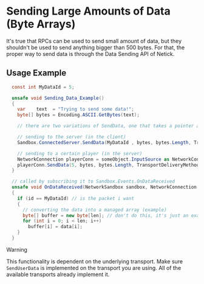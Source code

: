 # Sending Large Amounts of Data (Byte Arrays)

It's true that RPCs can be used to send small amount of data, but they shouldn't be used to send anything bigger than 500 bytes. For that, the proper way to send data is through the Data Sending API of Netick.

## Usage Example

```cs
  const int MyDataId = 5;

  unsafe void Sending_Data_Example()
  {
    var    text  = "Trying to send some data!";
    byte[] bytes = Encoding.ASCII.GetBytes(text);

    // there are two variations of SendData, one that takes a pointer and one that takes a byte array. We are using the byte array version here.

    // sending to the server (in the client)
    Sandbox.ConnectedServer.SendData(MyDataId , bytes, bytes.Length, TransportDeliveryMethod.Reliable);

    // sending to a certain player (in the server)
    NetworkConnection playerConn = someObject.InputSource as NetworkConnection;
    playerConn.SendData(5, bytes, bytes.Length, TransportDeliveryMethod.Reliable);
  }

  // called by subscribing it to Sandbox.Events.OnDataReceived
  unsafe void OnDataReceived(NetworkSandbox sandbox, NetworkConnection sender, byte id, byte* data, int len, TransportDeliveryMethod transportDeliveryMethod)
  {
    if (id == MyDataId) // is the packet i want
    {
      // converting the data into a managed array (example)
      byte[] buffer = new byte[len]; // don't do this, it's just an example
      for (int i = 0; i < len; i++)
        buffer[i] = data[i];
    }
  }
```

> [!WARNING]
> This functionality is dependent on the underlying transport. Make sure `SendUserData` is implemented on the transport you are using. All of the available transports already implement it.
